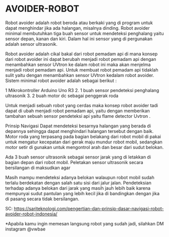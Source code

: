 # AVOIDER-ROBOT
Robot avoider adalah robot beroda atau berkaki yang di program untuk dapat menghindar jika ada halangan, misalnya dinding. Robot avoider minimal membutuhkan tiga buah sensor untuk mendeteksi penghalang yaitu sensor depan, kanan dan kiri. Dalam hal ini sensor yang di pergunakan adalah sensor ultrasonik.

Robot avoider adalah cikal bakal dari robot pemadam api di mana konsep dari robot avoider ini dapat berubah menjadi robot pemadam api dengan menambahkan sensor UVtron ke dalam robot ini maka akan menjelma menjadi robot pemadam api. Untuk membuat robot pemadam api tidaklah sulit yaitu dengan menambahkan sensor UVtron kedalam robot avoider. Sistem minimal robot avoider adalah sebagai berikut :

1 Mikrokontroller Arduino Uno R3
2. 1 buah sensor pendeteksi penghalang ultrasonik
3. 2 buah motor dc sebagai penggerak roda

Untuk menjadi sebuah robot yang cerdas maka konsep robot avoider tadi dapat di ubah menjadi robot pemadam api, yaitu dengan memberikan tambahan sebuah sensor pendeteksi api yaitu flame detector Uvtron .

Prinsip Navigasi
Dapat mendeteksi besarnya halangan yang berada di depannya sehingga dapat menghindari halangan tersebut dengan baik. Motor roda yang terpasang pada bagian belakang dari robot mobil di pakai untuk mengatur kecepatan dari gerak maju mundur robot mobil, sedangkan motor setir di gunakan untuk mengontrol arah dan besar dari sudut belokan.

Ada 3 buah sensor ultrasonik sebagai sensor jarak yang di letakkan di bagian depan dari robot mobil. Peletakan sensor ultrasonik secara bersilangan di maksudkan agar

Masih mampu mendeteksi adanya belokan walaupun robot mobil sudah terlalu berdekatan dengan salah satu sisi dari jalur jalan. Pendeteksian terhadap adanya belokan dari jarak yang masih jauh lebih baik karena mempunyai sudut pantulan yang lebih kecil jika di bandingkan dengan jika di pasang secara tidak bersilangan.

SC: https://sariteknologi.com/pengertian-dan-prinsip-dasar-navigasi-robot-avoider-robot-indonesia/

*Apabila kamu ingin memesan langsung robot yang sudah jadi, silahkan DM instagram @vwbae
